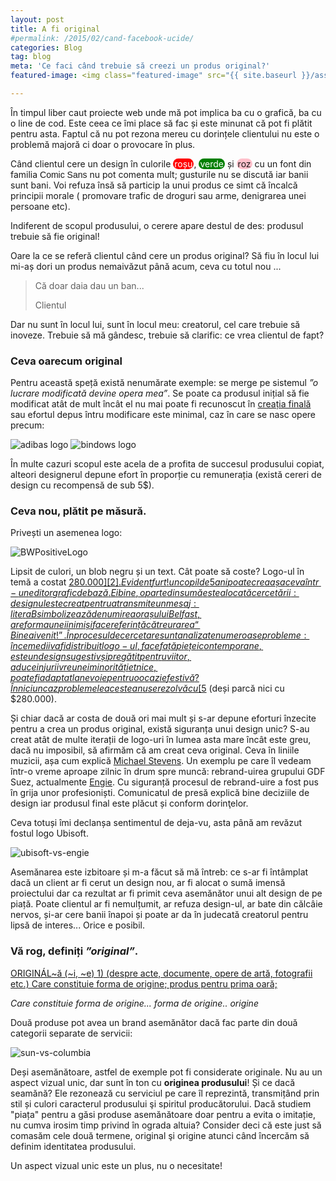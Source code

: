 ```yaml
---
layout: post
title: A fi original
#permalink: /2015/02/cand-facebook-ucide/
categories: Blog
tag: blog
meta: 'Ce faci când trebuie să creezi un produs original?'
featured-image: <img class="featured-image" src="{{ site.baseurl }}/assets/img/post/cand-facebook-ucide/cfu-cover.png" alt="pixel art facebook and youtube" />

---
```

În timpul liber caut proiecte web unde mă pot implica ba cu o grafică, ba cu o line de cod. Este ceea ce îmi place să fac și este minunat că pot fi plătit pentru asta. Faptul că nu pot rezona mereu cu dorințele clientului nu este o problemă majoră ci doar o provocare în plus.

Când clientul cere un design în culorile <span style="background-color: red; padding: 0 2px; color: white; border-radius:12px" >roșu</span>, <span style="background-color: green; padding: 0 2px; color: white; border-radius:12px" >verde</span> și <span style="background-color: pink; padding: 0 2px; border-radius:12px" >roz</span> cu un font din familia <span style="font-family: 'Comic Sans MS', cursive, sans-serif">Comic Sans</span> nu pot comenta mult; gusturile nu se discută iar banii sunt bani. Voi refuza însă să particip la unui produs ce simt că încalcă principii morale ( promovare trafic de droguri sau arme, denigrarea unei persoane etc).

Indiferent de scopul produsului, o cerere apare destul de des: produsul trebuie să fie original!

<!--more-->

Oare la ce se referă clientul când cere un produs original? Să fiu în locul lui mi-aș dori un produs nemaivăzut până acum, ceva cu totul nou ...


<blockquote>
  <p>Că doar daia dau un ban...</p>
  <span>Clientul</span>
</blockquote>

Dar nu sunt în locul lui, sunt în locul meu: creatorul, cel care trebuie să inoveze. Trebuie să mă gândesc, trebuie să clarific: ce vrea clientul de fapt?

### Ceva oarecum original

Pentru această speță există nenumărate exemple: se merge pe sistemul _”o lucrare modificată devine opera mea”_. Se poate ca produsul inițial să fie modificat atât de mult încât el nu mai poate fi recunoscut în [creația finală][1] sau efortul depus întru modificare este minimal, caz în care se nasc opere precum:

<img class="post-image" src="{{ site.baseurl }}/assets/img/post/original/org-1.jpg" alt="adibas logo"/>

<img class="post-image" src="{{ site.baseurl }}/assets/img/post/original/org-2.jpg" alt="bindows logo"/>


În multe cazuri scopul este acela de a profita de succesul produsului copiat, alteori designerul depune efort în proporție cu remunerația (există cereri de design cu recompensă de sub 5$).

### Ceva nou, plătit pe măsură.

Privești un asemenea logo:

<img src="{{ site.baseurl }}/assets/img/post/original/org-3.jpg" alt="BWPositiveLogo"/>

Lipsit de culori, un blob negru și un text. Cât poate să coste? Logo-ul în temă a costat [$280.000][2]. Evident furt! un copil de 5 ani poate crea așa ceva într-un editor grafic de bază. Ei bine, o parte din sumă este alocată cercetării: designul este creat pentru a transmite un mesaj: litera B simbolizează denumirea orașului Belfast, are forma unei inimi și face referință către urarea “Bine ai venit!”. În procesul de cercetare sunt analizate numeroase probleme: în ce medii va fi distribuit logo-ul, face față pieței contemporane, este un design sugestiv și pregătit pentru viitor, aduce injurii vreunei minorități etnice, poate fi adaptat la nevoie pentru o ocazie festivă? În nici un caz problemele acestea nu se rezolvă cu [5$][3] (deși parcă nici cu $280.000).

Și chiar dacă ar costa de două ori mai mult și s-ar depune eforturi înzecite pentru a crea un produs original, există siguranța unui design unic? S-au creat atât de multe iterații de logo-uri în lumea asta mare încât este greu, dacă nu imposibil, să afirmăm că am creat ceva original. Ceva în liniile muzicii, așa cum explică [Michael Stevens][4]. Un exemplu pe care îl vedeam într-o vreme aproape zilnic în drum spre muncă: rebrand-uirea grupului GDF Suez, actualmente [Engie][5]. Cu siguranță procesul de rebrand-uire a fost pus în grija unor profesioniști. Comunicatul de presă explică bine deciziile de design iar produsul final este plăcut și conform dorinţelor.

Ceva totuși îmi declanșa sentimentul de deja-vu, asta până am revăzut fostul logo Ubisoft.

<img class="post-image" src="{{ site.baseurl }}/assets/img/post/original/org-4.jpg" alt="ubisoft-vs-engie"/>

Asemănarea este izbitoare și m-a făcut să mă întreb: ce s-ar fi întâmplat dacă un client ar fi cerut un design nou, ar fi alocat o sumă imensă proiectului dar ca rezultat ar fi primit ceva asemănător unui alt design de pe piață. Poate clientul ar fi nemulțumit, ar refuza design-ul, ar bate din călcâie nervos, și-ar cere banii înapoi și poate ar da în judecată creatorul pentru lipsă de interes... Orice e posibil.

### Vă rog, definiți _”original”_.

<p class="dex">
 <a href="https://dexonline.ro/definitie/original">ORIGINÁL~ă (~i, ~e) 1) (despre acte, documente, opere de artă, fotografii etc.) Care constituie forma de origine; produs pentru prima oară; </a>
</p>

_Care constituie forma de origine... forma de origine.. origine_

Două produse pot avea un brand asemănător dacă fac parte din două categorii separate de servicii:

<img class="post-image" src="{{ site.baseurl }}/assets/img/post/original/org-5.png" alt="sun-vs-columbia"/>

Deși asemănătoare, astfel de exemple pot fi considerate originale. Nu au un aspect vizual unic, dar sunt în ton cu __originea produsului__! Și ce dacă seamănă? Ele rezonează cu serviciul pe care îl reprezintă, transmițând prin stil și culori caracterul produsului şi spiritul producătorului. Dacă studiem "piața" pentru a găsi produse asemănătoare doar pentru a evita o imitație, nu cumva irosim timp privind în ograda altuia? Consider deci că este just să comasăm cele două termene, original şi origine atunci când încercăm să definim identitatea produsului.

Un aspect vizual unic este un plus, nu o necesitate!

[1]: https://www.youtube.com/watch?v=fDxKca2rpsg
[2]: https://www.simpliowebstudio.com/most-expensive-logo-designs/#sthash.gTABfDgr.dpuf
[3]: https://www.fiverr.com/categories/graphics-design/creative-logo-design/#layout=auto&page=1
[4]: https://www.youtube.com/watch?v=DAcjV60RnRw
[5]: https://www.gdfsuez.ro/gdfsuez-devine-engie/
[6]: https://dexonline.ro/definitie/original
